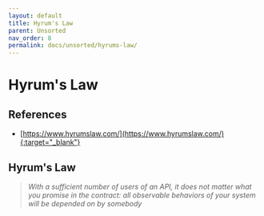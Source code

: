 ```yaml
---
layout: default
title: Hyrum's Law
parent: Unsorted
nav_order: 8
permalink: docs/unsorted/hyrums-law/
---
```


# Hyrum's Law

## References

- [https://www.hyrumslaw.com/](https://www.hyrumslaw.com/){:target="_blank"}

## Hyrum's Law

> _With a sufficient number of users of an API, it does not matter what you promise in the contract: all observable
behaviors of your system will be depended on by somebody_
